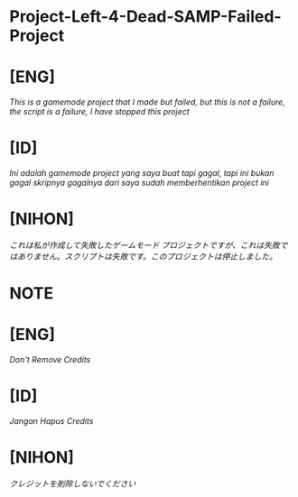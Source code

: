 # Project-Left-4-Dead-SAMP-Failed-Project
# [ENG] 
*This is a gamemode project that I made but failed, but this is not a failure, the script is a failure, I have stopped this project*
# [ID]
*Ini adalah gamemode project yang saya buat tapi gagal, tapi ini bukan gagal skripnya gagalnya dari saya sudah memberhentikan project ini*
# [NIHON]
*これは私が作成して失敗したゲームモード プロジェクトですが、これは失敗ではありません。スクリプトは失敗です。このプロジェクトは停止しました。*

# NOTE
# [ENG]
*Don't Remove Credits*
# [ID]
*Jangan Hapus Credits*
# [NIHON]
*クレジットを削除しないでください*
